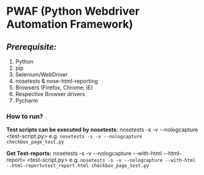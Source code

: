 # PWAF (Python Webdriver Automation Framework)

## _Prerequisite:_

1. Python
2. pip
3. Selenium/WebDriver
4. nosetests & nose-html-reporting
5. Browsers (Firefox, Chrome, IE)
6. Respective Browser drivers
7. Pycharm

### How to run?

**Test scripts can be executed by nosetests:**
nosetests -s -v --nologcapture <test-script.py>
e.g.
`nosetests -s -v --nologcapture checkbox_page_test.py`

**Get Test-reports:**
nosetests -s -v --nologcapture --with-html --html-report=<test-report-file-path> <test-script.py>
e.g.
`nosetests -s -v --nologcapture --with-html --html-report=test_report.html checkbox_page_test.py`


